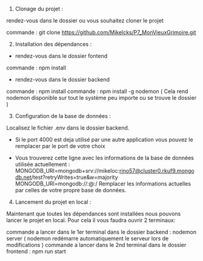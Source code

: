 1. Clonage du projet :

rendez-vous dans le dossier ou vous souhaitez cloner le projet

commande : git clone https://github.com/Mikelcks/P7_MonVieuxGrimoire.git

2. Installation des dépendances :

- rendez-vous dans le dossier fontend

commande : npm install

- rendez-vous dans le dossier backend

commande : npm install
commande : npm install -g nodemon ( Cela rend nodemon disponible sur tout le système peu importe ou se trouve le dossier )

3. Configuration de la base de données :

Localisez le fichier .env dans le dossier backend.
- Si le port 4000 est deja utilisé par une autre application vous pouvez le remplacer par le port de votre choix

- Vous trouverez cette ligne avec les informations de la base de données utilisée actuellement : 
MONGODB_URI=mongodb+srv://mikeloc:rino57@cluster0.rkuf9.mongodb.net/test?retryWrites=true&w=majority
MONGODB_URI=mongodb://<username>:<password>@<host>:<port>/<dbname>
Remplacer les informations actuelles par celles de votre propre base de données.


4. Lancement du projet en local :

Maintenant que toutes les dépendances sont installées nous pouvons lancer le projet en local. Pour cela il vous faudra ouvrir 2 terminaux:

commande a lancer dans le 1er terminal dans le dossier backend : nodemon server ( nodemon redémarre automatiquement le serveur lors de modifications )
commande a lancer dans le 2nd terminal dans le dossier frontend : npm run start
